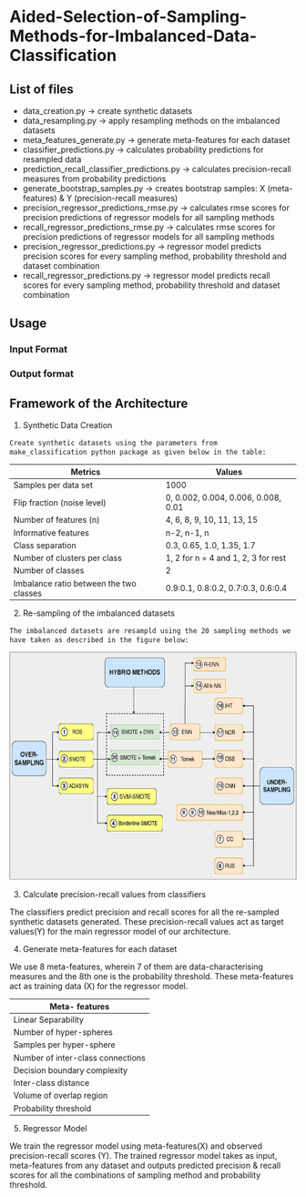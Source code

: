 # Aided-Selection-of-Sampling-Methods-for-Imbalanced-Data-Classification



## List of files
* data_creation.py -> create synthetic datasets
* data_resampling.py -> apply resampling methods on the imbalanced datasets
* meta_features_generate.py -> generate meta-features for each dataset
* classifier_predictions.py -> calculates probability predictions for resampled data
* prediction_recall_classifier_predictions.py -> calculates precision-recall measures from probability predictions
* generate_bootstrap_samples.py -> creates bootstrap samples: X (meta-features) & Y (precision-recall measures)
* precision_regressor_predictions_rmse.py -> calculates rmse scores for precision predictions of regressor models for all sampling methods
* recall_regressor_predictions_rmse.py -> calculates rmse scores for precision predictions of regressor models for all sampling methods
* precision_regressor_predictions.py -> regressor model predicts precision scores for every sampling method, probability threshold and dataset combination
* recall_regressor_predictions.py -> regressor model predicts recall scores for every sampling method, probability threshold and dataset combination

## Usage

### Input Format

### Output format



## Framework of the Architecture

1.  Synthetic Data Creation

```
Create synthetic datasets using the parameters from make_classification python package as given below in the table: 
```


Metrics | Values |
--- | --- | 
 Samples per data set   | 1000  | 
 Flip fraction (noise level) | 0, 0.002, 0.004, 0.006, 0.008, 0.01 |  
 Number of features (n)  | 4, 6, 8, 9, 10, 11, 13, 15 | 
 Informative features | n-2, n-1, n  |
 Class separation | 0.3, 0.65, 1.0, 1.35, 1.7 |
 Number of clusters per class | 1, 2 for n = 4 and 1, 2, 3 for rest |
 Number of classes | 2|
 Imbalance ratio between the two classes | 0.9:0.1, 0.8:0.2, 0.7:0.3, 0.6:0.4 |
 

 
 2.  Re-sampling of the imbalanced datasets
 
 ```
 The imbalanced datasets are resampld using the 20 sampling methods we have taken as described in the figure below:

 ```
 
 <img src="Sampling_methods_draft10.jpg" height="400" width="600">
 
 3. Calculate precision-recall values from classifiers 
 
 
 The classifiers predict precision and recall scores for all the re-sampled synthetic datasets generated. These precision-recall values act as target values(Y) for the main regressor model of our architecture.
 
 
 
 4. Generate meta-features for each dataset
 
 
 We use 8 meta-features, wherein 7 of them are data-characterising measures and the 8th one is the probability threshold. These meta-features act as training data (X) for the regressor model.
 

 
Meta- features | 
--- |  
Linear Separability |
Number of hyper-spheres |
Samples per hyper-sphere |
Number of inter-class connections |
Decision boundary complexity  |
Inter-class distance |
Volume of overlap region |
Probability threshold |


 
5. Regressor Model

We train the regressor model using meta-features(X) and observed precision-recall scores (Y). The trained regressor model takes as input, meta-features from any dataset and outputs predicted precision & recall scores for all the combinations of sampling method and probability threshold.

